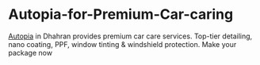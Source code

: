 # Autopia-for-Premium-Car-caring
[Autopia](https://autopia.sa/) in Dhahran provides premium car care services. Top-tier detailing, nano coating, PPF, window tinting &amp; windshield protection. Make your package now
